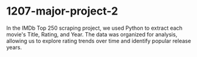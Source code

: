 # 1207-major-project-2
In the IMDb Top 250 scraping project, we used Python to extract each movie's Title, Rating, and Year. The data was organized for analysis, allowing us to explore rating trends over time and identify popular release years.
